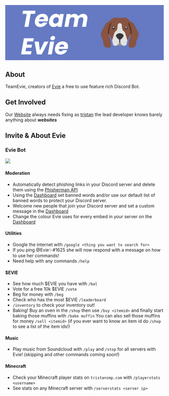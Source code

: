![TeamEvie](/images/tevie-banner.png)

## About

TeamEvie, creators of [Evie] a free to use feature rich Discord Bot.

## Get Involved

Our [Website] always needs fixing as [tristan] the lead developer knows barely anything about ***websites***

## Invite & About Evie
### Evie Bot
<a href="https://top.gg/bot/807543126424158238">
  <img src="https://top.gg/api/widget/807543126424158238.svg">
</a>

#### Moderation
- Automatically detect phishing links in your Discord server and delete them using the [Phisherman API](http://phisherman.gg)
- Using the [Dashboard](https://dash.eviebot.rocks/) set banned words and/or use our default list of banned words to protect your Discord server.
- Welcome new people that join your Discord server and set a custom message in the [Dashboard](https://dash.eviebot.rocks/)
- Change the colour Evie uses for every embed in your server on the [Dashboard](https://dash.eviebot.rocks/)
#### Utilities
- Google the internet with `/google <thing you want to search for>`
- If you ping @Evie✨#1625 she will now respond with a message on how to use her commands!
- Need help with any commands `/help`
#### $EVIE
- See how much $EVIE you have with `/bal`
- Vote for a free 10k $EVIE `/vote`
-   Beg for money with `/beg`
-   Check who has the most $EVIE `/leaderboard`
-   `/inventory` to check your inventory out!
-   Baking! Buy an oven in the `/shop` then use `/buy <itemid>` and
   finally start baking those muffins with `/bake muffin` You can also
   sell those muffins for money `/sell <itemid>` (if you ever want to
   know an item id do `/shop` to see a list of the item ids!)
#### Music
- Play music from Soundcloud with `/play` and `/stop` for all servers with Evie! (skipping and other commands coming soon!)
#### Minecraft
- Check your Minecraft player stats on `tristansmp.com` with `/playerstats <username>`
- See stats on any Minecraft server with `/serverstats <server ip>`

[Evie]: https://eviebot.rocks/
[EvieWeb]: https://github.com/twisttaan/EvieWeb
[Website]: https://eviebot.rocks/
[tristan]: https://github.com/twisttaan

